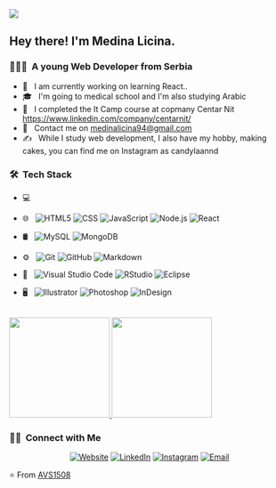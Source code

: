 <img src="https://raw.githubusercontent.com/AVS1508/AVS1508/master/assets/medina%20Vikram%20Singh%20Banner.png">

<h2> Hey there! I'm Medina Licina.</h2>

<h3> 👨🏻‍💻 &nbsp;A young Web Developer from Serbia </h3>

- 🤔 &nbsp; I am currently working on learning React..
- 🎓 &nbsp; I'm going to medical school and I'm also studying Arabic
- 💼 &nbsp; I completed the It Camp course at copmany Centar Nit https://www.linkedin.com/company/centarnit/
- 🌱 &nbsp; Contact me on medinalicina94@gmail.com
- ✍️ &nbsp; While I study web development, I also have my hobby, making cakes, you can find me on Instagram as candylaannd

<h3> 🛠 &nbsp;Tech Stack</h3>

- 💻 &nbsp;
  
- 🌐 &nbsp;
  ![HTML5](https://img.medinalicina.io/badge/-HTML5-333333?style=flat&logo=HTML5)
  ![CSS](https://img.medinalicina.io/badge/-CSS-333333?style=flat&logo=CSS3&logoColor=1572B6)
  ![JavaScript](https://img.medinalicina.io/badge/-JavaScript-333333?style=flat&logo=javascript)
  ![Node.js](https://img.medinalicina.io/badge/-Node.js-333333?style=flat&logo=node.js)
  ![React](https://img.medinalicina.io/badge/-React-333333?style=flat&logo=react)
- 🛢 &nbsp;
  ![MySQL](https://img.medinalicina/badge/-MySQL-333333?style=flat&logo=mysql)
  ![MongoDB](https://img.medinalicina/badge/-MongoDB-333333?style=flat&logo=mongodb)
- ⚙️ &nbsp;
  ![Git](https://img.medinalicina.io/badge/-Git-333333?style=flat&logo=git)
  ![GitHub](https://img.medinalicina.io/badge/-GitHub-333333?style=flat&logo=github)
  ![Markdown](https://img.medinalicina.io/badge/-Markdown-333333?style=flat&logo=markdown)
- 🔧 &nbsp;
  ![Visual Studio Code](https://img.shields.io/badge/-Visual%20Studio%20Code-333333?style=flat&logo=visual-studio-code&logoColor=007ACC)
  ![RStudio](https://img.shields.io/badge/-RStudio-333333?style=flat&logo=rstudio)
  ![Eclipse](https://img.shields.io/badge/-Eclipse-333333?style=flat&logo=eclipse-ide&logoColor=2C2255)
- 🖥 &nbsp;
  ![Illustrator](https://img.shields.io/badge/-Illustrator-333333?style=flat&logo=adobe-illustrator)
  ![Photoshop](https://img.shields.io/badge/-Photoshop-333333?style=flat&logo=adobe-photoshop)
  ![InDesign](https://img.shields.io/badge/-InDesign-333333?style=flat&logo=adobe-indesign)

<br/>

<a href="https://github.com/AVS1508">
  <img height="180em" src="https://github-readme-stats.vercel.app/api?username=medinalicina=buefy&show_icons=true" />
  <img height="180em" src="https://github-readme-stats.vercel.app/api/top-langs/?username=medinalicina=buefy&layout=compact" />
</a>

<br/>

<h3> 🤝🏻 &nbsp;Connect with Me </h3>

<p align="center">
<a href="https://www.medinalicina.com/"><img alt="Website" src="https://img.medinalicina.io/badge/Website-www.adityavsingh.com-blue?style=flat-square&logo=google-chrome"></a>
<a href="https://www.linkedin.com/in/AVS1508/"><img alt="LinkedIn" src="https://img.shields.io/badge/LinkedIn-Aditya%20Vikram%20Singh-blue?style=flat-square&logo=linkedin"></a>
<a href="https://www.instagram.com/medinalicina/"><img alt="Instagram" src="https://img.shields.io/badge/Instagram-medinalicina-blue?style=flat-square&logo=instagram"></a>
<a href="mailto:avsingh@umass.edu"><img alt="Email" src="https://img.shields.io/badge/Email-medinalicina93@gmail.com-blue?style=flat-square&logo=gmail"></a>
</p>

⭐️ From [AVS1508](https://github.com/medinalicina)
